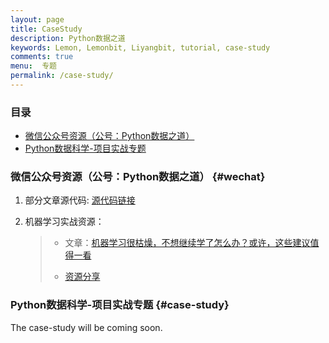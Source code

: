 ```yaml
---
layout: page
title: CaseStudy
description: Python数据之道
keywords: Lemon, Lemonbit, Liyangbit, tutorial, case-study
comments: true
menu:  专题
permalink: /case-study/
---
```





### 目录

* [微信公众号资源（公号：Python数据之道）](#wechat)
* [Python数据科学-项目实战专题](#case-study)



### 微信公众号资源（公号：Python数据之道） {#wechat}

1. 部分文章源代码: [源代码链接](https://github.com/liyangbit/PyDataRoad)

2. 机器学习实战资源：

   > * 文章：[机器学习很枯燥，不想继续学了怎么办？或许，这些建议值得一看](http://mp.weixin.qq.com/s?__biz=MzI2NjY5NzI0NA==&mid=2247484148&idx=1&sn=263fb173542a54e7bc333725f43c5fdc&chksm=ea8b6d87ddfce49153450f434c0593f9a7faacd53ea185f9869fb7df757bc4638ae5a8fa3e44#rd)
   >
   > * [资源分享](https://github.com/liyangbit/pydataroad-machine-learning)



### Python数据科学-项目实战专题 {#case-study}

The case-study will be coming soon.
